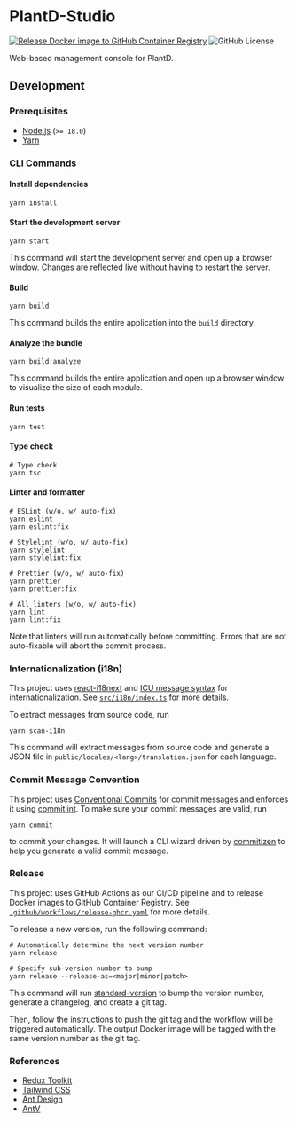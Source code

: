 # PlantD-Studio

[![Release Docker image to GitHub Container Registry](https://github.com/CarnegieMellon-PlantD/PlantD-Studio/actions/workflows/release-ghcr.yaml/badge.svg)](https://github.com/CarnegieMellon-PlantD/PlantD-Studio/actions/workflows/release-ghcr.yaml)
![GitHub License](https://img.shields.io/github/license/CarnegieMellon-PlantD/PlantD-Studio?label=License)

Web-based management console for PlantD.

## Development

### Prerequisites

- [Node.js](https://nodejs.org/en/) (`>= 18.0`)
- [Yarn](https://yarnpkg.com/)

### CLI Commands

#### Install dependencies

```shell
yarn install
```

#### Start the development server

```shell
yarn start
```

This command will start the development server and open up a browser window. Changes are reflected live without having to restart the server.

#### Build

```shell
yarn build
```

This command builds the entire application into the `build` directory.

#### Analyze the bundle

```shell
yarn build:analyze
```

This command builds the entire application and open up a browser window to visualize the size of each module.

#### Run tests

```shell
yarn test
```

#### Type check

```shell
# Type check
yarn tsc
```

#### Linter and formatter

```shell
# ESLint (w/o, w/ auto-fix)
yarn eslint
yarn eslint:fix

# Stylelint (w/o, w/ auto-fix)
yarn stylelint
yarn stylelint:fix

# Prettier (w/o, w/ auto-fix)
yarn prettier
yarn prettier:fix

# All linters (w/o, w/ auto-fix)
yarn lint
yarn lint:fix
```

Note that linters will run automatically before committing. Errors that are not auto-fixable will abort the commit process.

### Internationalization (i18n)

This project uses [react-i18next](https://react.i18next.com/) and [ICU message syntax](https://github.com/i18next/i18next-icu) for internationalization. See [`src/i18n/index.ts`](src/i18n/index.ts) for more details.

To extract messages from source code, run

```shell
yarn scan-i18n
```

This command will extract messages from source code and generate a JSON file in `public/locales/<lang>/translation.json` for each language.

### Commit Message Convention

This project uses [Conventional Commits](https://www.conventionalcommits.org/en/v1.0.0/) for commit messages and enforces it using [commitlint](https://commitlint.js.org/). To make sure your commit messages are valid, run

```shell
yarn commit
```

to commit your changes. It will launch a CLI wizard driven by [commitizen](https://commitizen.github.io/cz-cli/) to help you generate a valid commit message.

### Release

This project uses GitHub Actions as our CI/CD pipeline and to release Docker images to GitHub Container Registry. See [`.github/workflows/release-ghcr.yaml`](.github/workflows/release-ghcr.yaml) for more details.

To release a new version, run the following command:

```shell
# Automatically determine the next version number
yarn release

# Specify sub-version number to bump
yarn release --release-as=<major|minor|patch>
```

This command will run [standard-version](https://github.com/conventional-changelog/standard-version) to bump the version number, generate a changelog, and create a git tag.

Then, follow the instructions to push the git tag and the workflow will be triggered automatically. The output Docker image will be tagged with the same version number as the git tag.

### References

- [Redux Toolkit](https://redux-toolkit.js.org/)
- [Tailwind CSS](https://tailwindcss.com/)
- [Ant Design](https://ant.design/)
- [AntV](https://ant-design-charts.antgroup.com/en)
